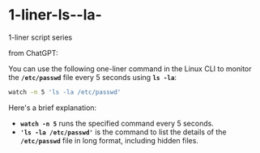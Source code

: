 # 1-liner-ls--la-
1-liner script series

from ChatGPT:

You can use the following one-liner command in the Linux CLI to monitor the **`/etc/passwd`** file every 5 seconds using **`ls -la`**:

```bash
watch -n 5 'ls -la /etc/passwd'
```

Here's a brief explanation:

- **`watch -n 5`** runs the specified command every 5 seconds.
- **`'ls -la /etc/passwd'`** is the command to list the details of the **`/etc/passwd`** file in long format, including hidden files.
